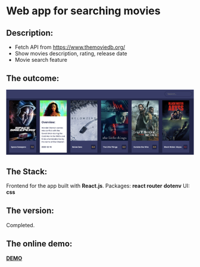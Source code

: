 # Web app for searching movies
## Description: 
- Fetch API from https://www.themoviedb.org/
- Show movies description, rating, release date
- Movie search feature

## The outcome: 
[![screenshot of the app](uploads/img1.png "screenshot of the app")](https://movieserchapp.herokuapp.com/)

## The Stack: 
Frontend for the app built with **React.js**. 
Packages: **react router** **dotenv**
UI: **css**

## The version: 
Completed.

## The online demo: 
[**DEMO**](https://movieserchapp.herokuapp.com/)
